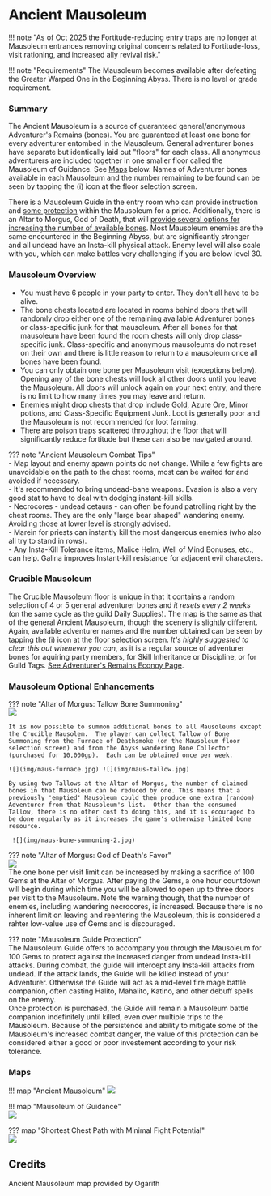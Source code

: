 # Ancient Mausoleum  
!!! note "As of Oct 2025 the Fortitude-reducing entry traps are no longer at Mausoleum entrances removing original concerns related to Fortitude-loss, visit rationing, and increased ally revival risk."

!!! note "Requirements"
    The Mausoleum becomes available after defeating the Greater Warped One in the Beginning Abyss.  There is no level or grade requirement.

### Summary  
The Ancient Mausoleum is a source of guaranteed general/anonymous Adventurer's Remains (bones). You are guaranteed at least one bone for every adventurer entombed in the Mausoleum. General adventurer bones have separate but identically laid out "floors" for each class.  All anonymous adventurers are included together in one smaller floor called the Mausoleum of Guidance. See [Maps](./maps.md#maps) below.  Names of Adventurer bones available in each Mausoleum and the number remaining to be found can be seen by tapping the (i) icon at the floor selection screen.

There is a Mausoleum Guide in the entry room who can provide instruction and [some protection](./maps.md#mausoleum-optional-enhancements) within the Mausoleum for a price.  Additionally, there is an Altar to Morgus, God of Death, that will [provide several options for increasing the number of available bones](./maps.md#mausoleum-optional-enhancements).  Most Mausoleum enemies are the same encountered in the Beginning Abyss, but are significantly stronger and all undead have an Insta-kill physical attack. Enemy level will also scale with you, which can make battles very challenging if you are below level 30. 

### Mausoleum Overview
- You must have 6 people in your party to enter. They don't all have to be alive.  
- The bone chests located are located in rooms behind doors that will randomly drop either one of the remaining available Adventurer bones or class-specific junk for that mausoleum. After all bones for that mausoleum have been found the room chests will only drop class-specific junk.  Class-specific and anonymous mausoleums do not reset on their own and there is little reason to return to a mausoleum once all bones have been found.   
- You can only obtain one bone per Mausoleum visit (exceptions below).  Opening any of the bone chests will lock all other doors until you leave the Mausoleum. All doors will unlock again on your next entry, and there is no limit to how many times you may leave and return.  
- Enemies might drop chests that drop include Gold, Azure Ore, Minor potions, and Class-Specific Equipment Junk. Loot is generally poor and the Mausoleum is not recommended for loot farming.  
- There are poison traps scattered throughout the floor that will significantly reduce fortitude but these can also be navigated around.  

??? note "Ancient Mausoleum Combat Tips"  
    - Map layout and enemy spawn points do not change.  While a few fights are unavoidable on the path to the chest rooms, most can be waited for and avoided if necessary.   
    - It's recommended to bring undead-bane weapons. Evasion is also a very good stat to have to deal with dodging instant-kill skills.  
    - Necrocores - undead cetaurs -  can often be found patrolling right by the chest rooms.  They are the only "large bear shaped" wandering enemy. Avoiding those at lower level is strongly advised.  
    - Marein for priests can instantly kill the most dangerous enemies (who also all try to stand in rows).  
    - Any Insta-Kill Tolerance items, Malice Helm, Well of Mind Bonuses, etc., can help. Galina improves Instant-kill resistance for adjacent evil characters.  

### Crucible Mausoleum  
The Crucible Mausoleum floor is unique in that it contains a random selection of 4 or 5 general adventurer bones and *it resets every 2 weeks* (on the same cycle as the guild Daily Supplies). The map is the same as that of the general Ancient Mausoleum, though the scenery is slightly different. Again, available adventurer names and the number obtained can be seen by tapping the (i) icon at the floor selection screen. *It's highly suggested to clear this out whenever you can*, as it is a regular source of adventurer bones for aquiring party members, for Skill Inheritance or Discipline, or for Guild Tags. [See Adventurer's Remains Econoy Page](../../appendices/free-to-play-economy.md#adventurers-remains).

### Mausoleum Optional Enhancements  
??? note "Altar of Morgus: Tallow Bone Summoning"  
    ![](img/maus-bone-summoning.jpg)  
    
    It is now possible to summon additional bones to all Mausoleums except the Crucible Mausolem.  The player can collect Tallow of Bone Summoning from the Furnace of Deathsmoke (on the Mausoleum floor selection screen) and from the Abyss wandering Bone Collector (purchased for 10,000gp).  Each can be obtained once per week.  
    
    ![](img/maus-furnace.jpg) ![](img/maus-tallow.jpg)  
    
    By using two Tallows at the Altar of Morgus, the number of claimed bones in that Mausoleum can be reduced by one. This means that a previously 'emptied' Mausoleum could then produce one extra (random) Adventurer from that Mausoleum's list.  Other than the consumed Tallow, there is no other cost to doing this, and it is ecouraged to be done regularly as it increases the game's otherwise limited bone resource.  

     ![](img/maus-bone-summoning-2.jpg)  

??? note "Altar of Morgus: God of Death's Favor"    
    ![](img/maus-god-of-deaths-favor.jpg)   
    The one bone per visit limit can be increased by making a sacrifice of 100 Gems at the Altar of Morgus.  After paying the Gems, a one hour countdown will begin during which time you will be allowed to open up to three doors per visit to the Mausoleum.  Note the warning though, that the number of enemies, including wandering necrocores, is increased.  Because there is no inherent limit on leaving and reentering the Mausoleum, this is considered a rahter low-value use of Gems and is discouraged.

??? note "Mausoleum Guide Protection"  
    The Mausoleum Guide offers to accompany you through the Mausoleum for 100 Gems to protect against the increased danger from undead Insta-kill attacks. During combat, the guide will intercept any Insta-kill attacks from undead. If the attack lands, the Guide will be killed instead of your Adventurer. Otherwise the Guide will act as a mid-level fire mage battle companion, often casting Halito, Mahalito, Katino, and other debuff spells on the enemy.  
    Once protection is purchased, the Guide will remain a Mausoleum battle companion indefinitely until killed, even over multiple trips to the Mausoleum.  Because of the persistence and ability to mitigate some of the Mausoleum's increased combat danger, the value of this protection can be considered either a good or poor investement according to your risk tolerance.  

### Maps    
!!! map "Ancient Mausoleum"
    ![](img/ancient-mausoleum.jpg)  

!!! map "Mausoleum of Guidance"   
    ![](img/ancient-mausoleum-guidance.jpg)  

??? map "Shortest Chest Path with Minimal Fight Potential"   
    ![](img/ancient-mausoleum-shortest-path.jpg)  

## Credits   
Ancient Mausoleum map provided by Ogarith
